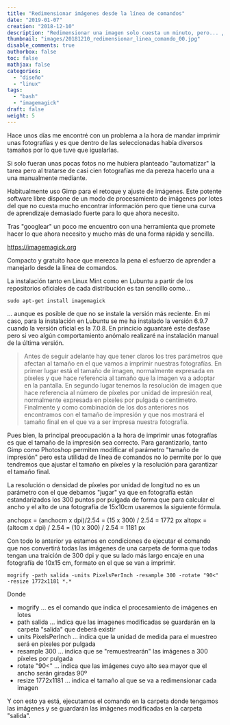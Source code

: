 ```yaml
---
title: "Redimensionar imágenes desde la línea de comandos"
date: "2019-01-07"
creation: "2018-12-10"
description: "Redimensionar una imagen solo cuesta un minuto, pero... ¿Tienes 100 minutos para redimensionar 100?"
thumbnail: "images/20181210_redimensionar_linea_comando_00.jpg"
disable_comments: true
authorbox: false
toc: false
mathjax: false
categories:
  - "diseño"
  - "linux"
tags:
  - "bash"
  - "imagemagick"
draft: false
weight: 5
---
```

Hace unos días me encontré con un problema a la hora de mandar imprimir unas fotografías y es que dentro de las seleccionadas había diversos tamaños por lo que tuve que igualarlas.

Si solo fueran unas pocas fotos no me hubiera planteado "automatizar" la tarea pero al tratarse de casi cien fotografías me da pereza hacerlo una a una manualmente mediante.

Habitualmente uso Gimp para el retoque y ajuste de imágenes. Este potente software libre dispone de un modo de procesamiento de imágenes por lotes del que no cuesta mucho encontrar información pero que tiene una curva de aprendizaje demasiado fuerte para lo que ahora necesito.

Tras "googlear" un poco me encuentro con una herramienta que promete hacer lo que ahora necesito y mucho más de una forma rápida y sencilla. 

https://imagemagick.org

Compacto y gratuito hace que merezca la pena el esfuerzo de aprender a manejarlo desde la línea de comandos.

La instalación tanto en Linux Mint como en Lubuntu a partir de los repositorios oficiales de cada distribución es tan sencillo como...

```
sudo apt-get install imagemagick
```

... aunque es posible de que no se instale la versión más reciente.  En mi caso, para la instalación en Lubuntu se me ha instalado la versión 6.9.7 cuando la versión oficial es la 7.0.8.  En princicio aguantaré este desfase pero si veo algún comportamiento anómalo realizaré na instalación manual de la última versión.

> Antes de seguir adelante hay que tener claros los tres parámetros que afectan al tamaño en el que vamos a imprimir nuestras fotografías.  En primer lugar está el tamaño de imagen, normalmente expresada en píxeles y que hace referencia al tamaño que la imagen va a adoptar en la pantalla. En segundo lugar tenemos la resolución de imagen que hace referencia al número de píxeles por unidad de impresión real, normalmente expresada en píxeles por pulgada o centímetro. Finalmente y como combinación de los dos anteriores nos encontramos con el tamaño de impresión y que nos mostrará el tamaño final en el que va a ser impresa nuestra fotografía.

Pues bien, la principal preocupación a la hora de imprimir unas fotografías es que el tamaño de la impresión sea correcto. Para garantizarlo, tanto Gimp como Photoshop permiten modificar el parámetro "tamaño de impresión" pero esta utilidad de línea de comandos no lo permite por lo que tendremos que ajustar el tamaño en píxeles y la resolución para garantizar el tamaño final.

La resolución o densidad de píxeles por unidad de longitud no es un parámetro con el que debamos "jugar" ya que en fotografía están estandarizados los 300 puntos por pulgada de forma que para calcular el ancho y el alto de una fotografía de 15x10cm usaremos la siguiente fórmula.

anchopx = (anchocm x dpi)/2.54 = (15 x 300) / 2.54 = 1772 px
altopx = (altocm x dpi) / 2.54 = (10 x 300) / 2.54 = 1181 px

Con todo lo anterior ya estamos en condiciones de ejecutar el comando que nos convertirá todas las imágenes de una carpeta de forma que todas tengan una traición de 300 dpi y que su lado más largo encaje en una fotografía de 10x15 cm, formato en el que se van a imprimir.

```
mogrify -path salida -units PixelsPerInch -resample 300 -rotate "90<" -resize 1772x1181 *.*
```

Donde
- mogrify ... es el comando que indica el procesamiento de imágenes en lotes
- path salida ... indica que las imagenes modificadas se guardarán en la carpeta "salida" que deberá existir
- units PixelsPerInch ... indica que la unidad de medida para el muestreo será en píxeles por pulgada
- resample 300 ... indica que se "remuestrearán" las imágenes a 300 píxeles por pulgada
- rotate "90<" ... indica que las imágenes cuyo alto sea mayor que el ancho serán giradas 90º
- resize 1772x1181 ... indica el tamaño al que se va a redimensionar cada imagen

Y con esto ya está, ejecutamos el comando en la carpeta donde tengamos las imágenes y se guardarán las imágenes modificadas en la carpeta "salida".
